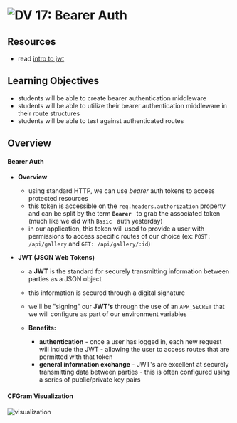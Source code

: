 ![DV](https://www.deltavcodeschool.com/wp-content/uploads/DeltaV.png) 17: Bearer Auth
===

## Resources
* read [intro to jwt](https://jwt.io/introduction/)

## Learning Objectives
* students will be able to create bearer authentication middleware
* students will be able to utilize their bearer authentication middleware in their route structures
* students will be able to test against authenticated routes

## Overview
#### Bearer Auth
  * **Overview**
    * using standard HTTP, we can use *bearer* auth tokens to access protected resources
    * this token is accessible on the `req.headers.authorization` property and can be split by the term **`Bearer `** to grab the associated token (much like we did with `Basic ` auth yesterday)
    * in our application, this token will used to provide a user with permissions to access specific routes of our choice (ex: `POST: /api/gallery` and `GET: /api/gallery/:id`)

  * **JWT (JSON Web Tokens)**
    * a **JWT** is the standard for securely transmitting information between parties as a JSON object
    * this information is secured through a digital signature
    * we'll be "signing" our **JWT's** through the use of an `APP_SECRET` that we will configure as part of our environment variables

    * **Benefits:**
      * **authentication** - once a user has logged in, each new request will include the JWT - allowing the user to access routes that are permitted with that token
      * **general information exchange** - JWT's are excellent at securely transmitting data between parties - this is often configured using a series of public/private key pairs

#### CFGram Visualization
  ![visualization](https://s3-us-west-2.amazonaws.com/s.cdpn.io/154088/cfgram.png)
